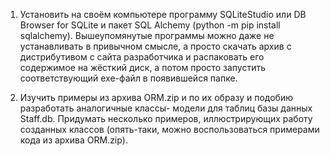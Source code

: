 1) Установить на своём компьютере программу SQLiteStudio или DB Browser for SQLite и пакет SQL
Alchemy (python -m pip install sqlalchemy). Вышеупомянутые программы можно даже не
устанавливать в привычном смысле, а просто скачать архив с дистрибутивом с сайта разработчика и
распаковать его содержимое на жёсткий диск, а потом просто запустить соответствующий exe-файл в
появившейся папке.

2) Изучить примеры из архива ORM.zip и по их образу и подобию разработать аналогичные классы-
модели для таблиц базы данных Staff.db. Придумать несколько примеров, иллюстрирующих работу
созданных классов (опять-таки, можно воспользоваться примерами кода из архива ORM.zip).